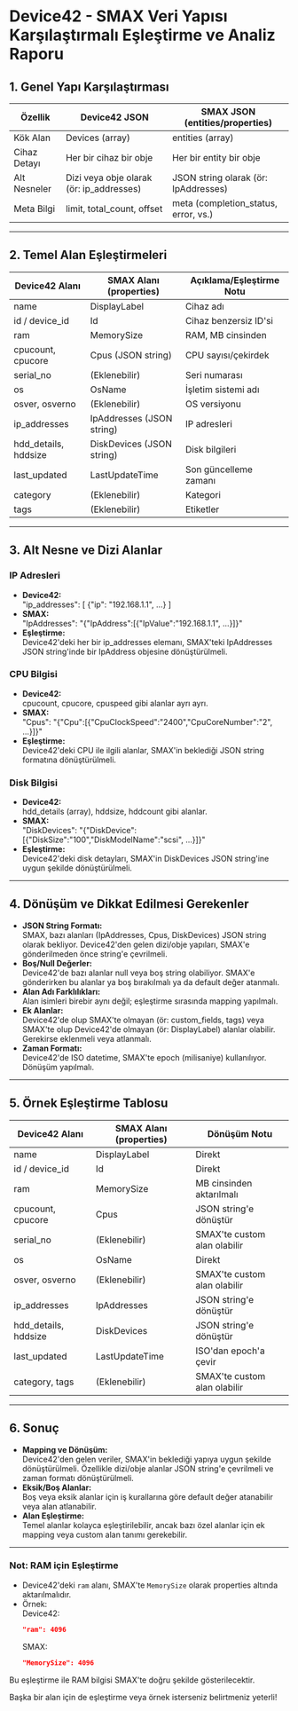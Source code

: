 # Device42 - SMAX Veri Yapısı Karşılaştırmalı Eşleştirme ve Analiz Raporu

## 1. Genel Yapı Karşılaştırması

| Özellik         | Device42 JSON                                 | SMAX JSON (entities/properties)         |
|-----------------|----------------------------------------------|-----------------------------------------|
| Kök Alan        | Devices (array)                              | entities (array)                        |
| Cihaz Detayı    | Her bir cihaz bir obje                       | Her bir entity bir obje                 |
| Alt Nesneler    | Dizi veya obje olarak (ör: ip_addresses)     | JSON string olarak (ör: IpAddresses)    |
| Meta Bilgi      | limit, total_count, offset                    | meta (completion_status, error, vs.)    |

---

## 2. Temel Alan Eşleştirmeleri

| Device42 Alanı      | SMAX Alanı (properties)      | Açıklama/Eşleştirme Notu |
|---------------------|-----------------------------|--------------------------|
| name                | DisplayLabel                | Cihaz adı                |
| id / device_id      | Id                          | Cihaz benzersiz ID'si    |
| ram                 | MemorySize                  | RAM, MB cinsinden        |
| cpucount, cpucore   | Cpus (JSON string)          | CPU sayısı/çekirdek      |
| serial_no           | (Eklenebilir)               | Seri numarası            |
| os                  | OsName                      | İşletim sistemi adı      |
| osver, osverno      | (Eklenebilir)               | OS versiyonu             |
| ip_addresses        | IpAddresses (JSON string)   | IP adresleri             |
| hdd_details, hddsize| DiskDevices (JSON string)   | Disk bilgileri           |
| last_updated        | LastUpdateTime              | Son güncelleme zamanı    |
| category            | (Eklenebilir)               | Kategori                 |
| tags                | (Eklenebilir)               | Etiketler                |

---

## 3. Alt Nesne ve Dizi Alanlar

### IP Adresleri
- **Device42:**  
  "ip_addresses": [ {"ip": "192.168.1.1", ...} ]
- **SMAX:**  
  "IpAddresses": "{\"IpAddress\":[{\"IpValue\":\"192.168.1.1\", ...}]}"
- **Eşleştirme:**  
  Device42'deki her bir ip_addresses elemanı, SMAX'teki IpAddresses JSON string'inde bir IpAddress objesine dönüştürülmeli.

### CPU Bilgisi
- **Device42:**  
  cpucount, cpucore, cpuspeed gibi alanlar ayrı ayrı.
- **SMAX:**  
  "Cpus": "{\"Cpu\":[{\"CpuClockSpeed\":\"2400\",\"CpuCoreNumber\":\"2\", ...}]}"
- **Eşleştirme:**  
  Device42'deki CPU ile ilgili alanlar, SMAX'in beklediği JSON string formatına dönüştürülmeli.

### Disk Bilgisi
- **Device42:**  
  hdd_details (array), hddsize, hddcount gibi alanlar.
- **SMAX:**  
  "DiskDevices": "{\"DiskDevice\":[{\"DiskSize\":\"100\",\"DiskModelName\":\"scsi\", ...}]}"
- **Eşleştirme:**  
  Device42'deki disk detayları, SMAX'in DiskDevices JSON string'ine uygun şekilde dönüştürülmeli.

---

## 4. Dönüşüm ve Dikkat Edilmesi Gerekenler

- **JSON String Formatı:**  
  SMAX, bazı alanları (IpAddresses, Cpus, DiskDevices) JSON string olarak bekliyor. Device42'den gelen dizi/obje yapıları, SMAX'e gönderilmeden önce string'e çevrilmeli.
- **Boş/Null Değerler:**  
  Device42'de bazı alanlar null veya boş string olabiliyor. SMAX'e gönderirken bu alanlar ya boş bırakılmalı ya da default değer atanmalı.
- **Alan Adı Farklılıkları:**  
  Alan isimleri birebir aynı değil; eşleştirme sırasında mapping yapılmalı.
- **Ek Alanlar:**  
  Device42'de olup SMAX'te olmayan (ör: custom_fields, tags) veya SMAX'te olup Device42'de olmayan (ör: DisplayLabel) alanlar olabilir. Gerekirse eklenmeli veya atlanmalı.
- **Zaman Formatı:**  
  Device42'de ISO datetime, SMAX'te epoch (milisaniye) kullanılıyor. Dönüşüm yapılmalı.

---

## 5. Örnek Eşleştirme Tablosu

| Device42 Alanı         | SMAX Alanı (properties)      | Dönüşüm Notu                |
|------------------------|-----------------------------|-----------------------------|
| name                   | DisplayLabel                | Direkt                      |
| id / device_id         | Id                          | Direkt                      |
| ram                    | MemorySize                  | MB cinsinden aktarılmalı    |
| cpucount, cpucore      | Cpus                        | JSON string'e dönüştür      |
| serial_no              | (Eklenebilir)               | SMAX'te custom alan olabilir|
| os                     | OsName                      | Direkt                      |
| osver, osverno         | (Eklenebilir)               | SMAX'te custom alan olabilir|
| ip_addresses           | IpAddresses                 | JSON string'e dönüştür      |
| hdd_details, hddsize   | DiskDevices                 | JSON string'e dönüştür      |
| last_updated           | LastUpdateTime              | ISO'dan epoch'a çevir       |
| category, tags         | (Eklenebilir)               | SMAX'te custom alan olabilir|

---

## 6. Sonuç

- **Mapping ve Dönüşüm:**  
  Device42'den gelen veriler, SMAX'in beklediği yapıya uygun şekilde dönüştürülmeli. Özellikle dizi/obje alanlar JSON string'e çevrilmeli ve zaman formatı dönüştürülmeli.
- **Eksik/Boş Alanlar:**  
  Boş veya eksik alanlar için iş kurallarına göre default değer atanabilir veya alan atlanabilir.
- **Alan Eşleştirme:**  
  Temel alanlar kolayca eşleştirilebilir, ancak bazı özel alanlar için ek mapping veya custom alan tanımı gerekebilir.

---

### Not: RAM için Eşleştirme
- Device42'deki `ram` alanı, SMAX'te `MemorySize` olarak properties altında aktarılmalıdır.
- Örnek:  
  Device42:  
  ```json
  "ram": 4096
  ```
  SMAX:  
  ```json
  "MemorySize": 4096
  ```

Bu eşleştirme ile RAM bilgisi SMAX'te doğru şekilde gösterilecektir.

Başka bir alan için de eşleştirme veya örnek isterseniz belirtmeniz yeterli! 